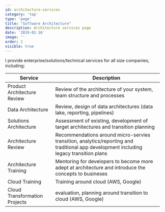 ```yaml
---
id: architecture-services
category: 'top'
type: 'page'
title: "Software Architecture"
description: Architecture services page
date: '2019-02-16'
image: ''
order: 2
visible: true
---
```


I provide enterprise/solutions/technical services for all size companies, including:

| Service | Description | 
| ------- | ----------- |
| Product Architecture Review | Review of the architecture of your system, team structure and processes | 
| Data Architecture | Review, design of data architectures (data lake, reporting, pipelines) | 
| Solutions Architecture | Assessment of existing, development of target architectures and transition planning  |
| Architecture Review | Recommendations around micro-servies transition, analytics/reporting and traditional app development including legacy transition plans | 
| Architecture Training | Mentoring for developers to become more adept at architecture and introduce the concepts to busineses | 
| Cloud Training | Training around cloud (AWS, Google) | 
| Cloud Transformation Projects | evaluation, planning around transition to cloud (AWS, Google) | 